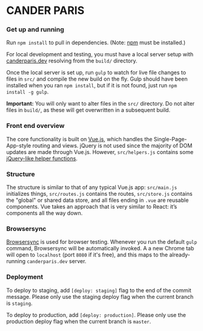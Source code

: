 # CANDER PARIS

### Get up and running

Run `npm install` to pull in dependencies. (Note: [npm](https://www.npmjs.com/) must be installed.)

For local development and testing, you must have a local server setup with [canderparis.dev](http://canderparis.dev/) resolving from the `build/` directory.

Once the local server is set up, run `gulp` to watch for live file changes to files in `src/` and compile the new build on the fly. Gulp should have been installed when you ran `npm install`, but if it is not found, just run `npm install -g gulp`.

**Important:** You will only want to alter files in the `src/` directory. Do not alter files in `build/`, as these will get overwritten in a subsequent build.

### Front end overview

The core functionality is built on [Vue.js](https://vuejs.org/), which handles the Single-Page-App-style routing and views. jQuery is not used since the majority of DOM updates are made through Vue.js. However, `src/helpers.js` contains some [jQuery-like helper functions](http://youmightnotneedjquery.com/).

### Structure

The structure is similar to that of any typical Vue.js app: `src/main.js` initializes things, `src/routes.js` contains the routes, `src/store.js` contains the "global" or shared data store, and all files ending in `.vue` are reusable components. Vue takes an approach that is very similar to React: it’s components all the way down.

### Browsersync

[Browsersync](https://www.browsersync.io/) is used for browser testing. Whenever you run the default `gulp` command, Browsersync will be automatically invoked. A a new Chrome tab will open to `localhost` (port `8080` if it's free), and this maps to the already-running `canderparis.dev` server.

### Deployment

To deploy to staging, add `[deploy: staging]` flag to the end of the commit message. Please only use the staging deploy flag when the current branch is `staging`.

To deploy to production, add `[deploy: production]`. Please only use the production deploy flag when the current branch is `master`.